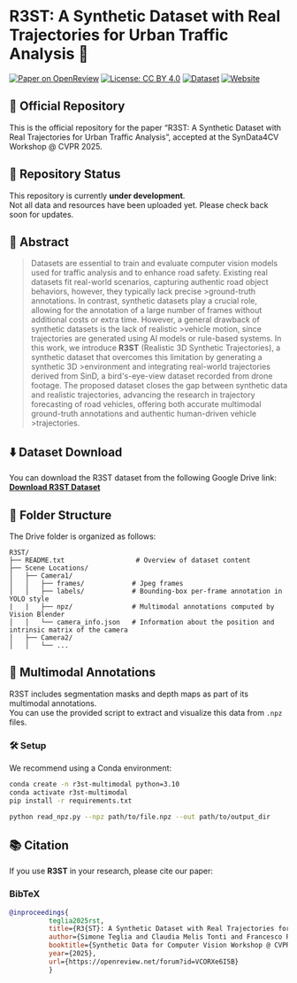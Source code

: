 # R3ST: A Synthetic Dataset with Real Trajectories for Urban Traffic Analysis 🚗

[![Paper on OpenReview](https://img.shields.io/badge/Paper-OpenReview-orange)](https://openreview.net/forum?id=dummy-id)
[![License: CC BY 4.0](https://img.shields.io/badge/License-CC%20BY%204.0-lightgrey.svg)](https://creativecommons.org/licenses/by/4.0/)
[![Dataset](https://img.shields.io/badge/data-Google%20Drive-brightgreen)](https://drive.google.com/drive/folders/1ibP6TcPVmAQ6X5ZrDYwL-Iu5e39mntgX?usp=sharing)
[![Website](https://img.shields.io/badge/Website-R3ST.vision-red)](https://r3st-website.vercel.app/)

## 📌 Official Repository

This is the official repository for the paper “R3ST: A Synthetic Dataset with Real Trajectories for Urban Traffic Analysis”, accepted at the SynData4CV Workshop @ CVPR 2025.

## 🚧 Repository Status

This repository is currently **under development**.  
Not all data and resources have been uploaded yet. Please check back soon for updates.

## 📝 Abstract

> Datasets are essential to train and evaluate computer vision models used for traffic analysis and to enhance road safety. Existing real datasets fit real-world scenarios, capturing authentic road object behaviors, however, they typically lack precise >ground-truth annotations. In contrast, synthetic datasets play a crucial role, allowing for the annotation of a large number of frames without additional costs or extra time. However, a general drawback of synthetic datasets is the lack of realistic >vehicle motion, since trajectories are generated using AI models or rule-based systems. In this work, we introduce **R3ST** (Realistic 3D Synthetic Trajectories), a synthetic dataset that overcomes this limitation by generating a synthetic 3D >environment and integrating real-world trajectories derived from SinD, a bird's-eye-view dataset recorded from drone footage.
> The proposed dataset closes the gap between synthetic data and realistic trajectories, advancing the research in trajectory forecasting of road vehicles, offering both accurate multimodal ground-truth annotations and authentic human-driven vehicle >trajectories.

## ⬇️ Dataset Download

You can download the R3ST dataset from the following Google Drive link:  
**[Download R3ST Dataset](https://drive.google.com/drive/folders/1ibP6TcPVmAQ6X5ZrDYwL-Iu5e39mntgX?usp=sharing)**

## 📁 Folder Structure

The Drive folder is organized as follows:

```text
R3ST/
├── README.txt                  # Overview of dataset content
├── Scene Locations/
│   ├── Camera1/
│   │   ├── frames/            # Jpeg frames
│   │   ├── labels/            # Bounding-box per-frame annotation in YOLO style
|   |   ├── npz/               # Multimodal annotations computed by Vision Blender
│   │   └── camera_info.json   # Information about the position and intrinsic matrix of the camera
│   ├── Camera2/
│   │   └── ...
```

## 🧩 Multimodal Annotations

R3ST includes segmentation masks and depth maps as part of its multimodal annotations.  
You can use the provided script to extract and visualize this data from `.npz` files.

### 🛠️ Setup

We recommend using a Conda environment:

```bash
conda create -n r3st-multimodal python=3.10
conda activate r3st-multimodal
pip install -r requirements.txt

python read_npz.py --npz path/to/file.npz --out path/to/output_dir
```

## 📚 Citation

If you use **R3ST** in your research, please cite our paper:

### BibTeX

```bibtex
@inproceedings{
          teglia2025rst,
          title={R3{ST}: A Synthetic Dataset with Real Trajectories for Urban Traffic Analysis},
          author={Simone Teglia and Claudia Melis Tonti and Francesco Pro and Leonardo Russo and Andrea Alfarano and Matteo Pentassuglia and Irene Amerini},
          booktitle={Synthetic Data for Computer Vision Workshop @ CVPR 2025},
          year={2025},
          url={https://openreview.net/forum?id=VCORXe6I5B}
          }
```
